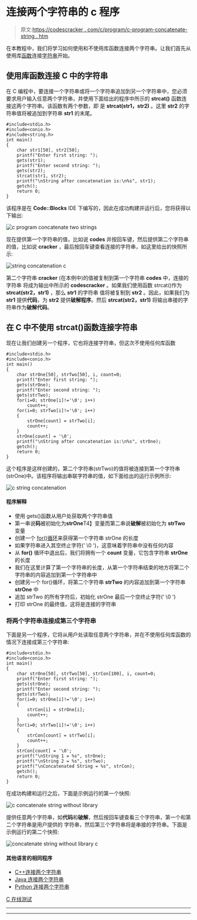 # 连接两个字符串的 c 程序

> 原文:[https://codescracker . com/c/program/c-program-concatenate-string . htm](https://codescracker.com/c/program/c-program-concatenate-string.htm)

在本教程中，我们将学习如何使用和不使用库函数连接两个字符串。让我们首先从使用库[函数](/c/c-functions.htm)连接[字符串](/c/c-strings.htm)开始。

## 使用库函数连接 C 中的字符串

在 C 编程中，要连接一个字符串或将一个字符串追加到另一个字符串中，您必须要求用户输入任意两个字符串，并使用下面给出的程序中所示的 **strcat()** 函数连接这两个字符串。该函数有两个参数，即 是 **strcat(str1，str2)** 。这里 **str2** 的字符串值将被追加到字符串 **str1** 的末尾。

```
#include<stdio.h>
#include<conio.h>
#include<string.h>
int main()
{
    char str1[50], str2[50];
    printf("Enter first string: ");
    gets(str1);
    printf("Enter second string: ");
    gets(str2);
    strcat(str1, str2);
    printf("\nString after concatenation is:\n%s", str1);
    getch();
    return 0;
}
```

该程序是在 **Code::Blocks** IDE 下编写的，因此在成功构建并运行后，您将获得以下输出:

![c program concatenate two strings](../Images/d9a81f63f3b2658d3435b9389d4f662c.png)

现在提供第一个字符串的值，比如说 **codes** 并按回车键，然后提供第二个字符串的值，比如说 **cracker** ，最后按回车键查看连接的字符串，如这里给出的快照所示:

![string concatenation c](../Images/fbe91516cd9ce2250343c7728340d74d.png)

第二个字符串 **cracker** (在本例中)的值被复制到第一个字符串 **codes** 中，连接的字符串 将成为输出中所示的 **codescracker** 。如果我们使用函数 strcat()作为 **strcat(str2，str1)** ，那么 **str1** 的字符串 值将被复制到 **str2** 。因此，如果我们为 **str1** 提供**代码**，为 **str2** 提供**破解程序**。然后 **strcat(str2，str1)** 将输出串接的字符串作为**破解代码**。

## 在 C 中不使用 strcat()函数连接字符串

现在让我们创建另一个程序，它也将连接字符串，但这次不使用任何库函数

```
#include<stdio.h>
#include<conio.h>
int main()
{
    char strOne[50], strTwo[50], i, count=0;
    printf("Enter first string: ");
    gets(strOne);
    printf("Enter second string: ");
    gets(strTwo);
    for(i=0; strOne[i]!='\0'; i++)
        count++;
    for(i=0; strTwo[i]!='\0'; i++)
    {
        strOne[count] = strTwo[i];
        count++;
    }
    strOne[count] = '\0';
    printf("\nString after concatenation is:\n%s", strOne);
    getch();
    return 0;
}
```

这个程序是这样创建的，第二个字符串(strTwo)的值将被连接到第一个字符串(strOne)中。该程序将输出串联字符串的值，如下面给出的运行示例所示:

![c string concatenation](../Images/3839ac301df3df0ec482df0b528dcbb9.png)

#### 程序解释

*   使用 gets()函数从用户处获取两个字符串值
*   第一串说**码**被初始化为**strOne**T4】变量而第二串说**破解**被初始化为 **strTwo** 变量
*   创建一个 [for()循环](/c/c-for-loop.htm)来获得第一个字符串 strOne 的长度
*   如果字符串进入其空终止字符(' \0 ')，这意味着字符串中没有任何内容
*   从 **for()** 循环中退出后，我们将拥有一个 **count** 变量，它包含字符串 **strOne** 的长度
*   我们在这里计算了第一个字符串的长度，从第一个字符串结束的地方将第二个字符串的内容追加到第一个字符串中
*   创建另一个 for()循环，将第二个字符串 **strTwo** 的内容追加到第一个字符串 **strOne** 中
*   追加 strTwo 的所有字符后，初始化 strOne 最后一个空终止字符(' \0 ')
*   打印 strOne 的最终值，这将是连接的字符串

### 将两个字符串连接成第三个字符串

下面是另一个程序，它将从用户处读取任意两个字符串，并在不使用任何库函数的情况下连接成第三个字符串:

```
#include<stdio.h>
#include<conio.h>
int main()
{
    char strOne[50], strTwo[50], strCon[100], i, count=0;
    printf("Enter first string: ");
    gets(strOne);
    printf("Enter second string: ");
    gets(strTwo);
    for(i=0; strOne[i]!='\0'; i++)
    {
        strCon[i] = strOne[i];
        count++;
    }
    for(i=0; strTwo[i]!='\0'; i++)
    {
        strCon[count] = strTwo[i];
        count++;
    }
    strCon[count] = '\0';
    printf("\nString 1 = %s", strOne);
    printf("\nString 2 = %s", strTwo);
    printf("\nConcatenated String = %s", strCon);
    getch();
    return 0;
}
```

在成功构建和运行之后，下面是示例运行的第一个快照:

![c concatenate string without library](../Images/15d2008ea97fc188a3798f1764ffeae1.png)

提供任意两个字符串，如**代码**和**破解**，然后按回车键查看三个字符串，第一个和第二个字符串是用户提供的 字符串，然后第三个字符串将是串接的字符串。下面是示例运行的第二个快照:

![concatenate string without library c](../Images/a37a109cd8f5420a4c23e97604291c5f.png)

#### 其他语言的相同程序

*   [C++连接两个字符串](/cpp/program/cpp-program-concatenate-string.htm)
*   [Java 连接两个字符串](/java/program/java-program-concatenate-string.htm)
*   [Python 连接两个字符串](/python/program/python-program-concatenate-string.htm)

[C 在线测试](/exam/showtest.php?subid=2)

* * *

* * *